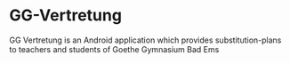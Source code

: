 # GG-Vertretung
GG Vertretung is an Android application which provides substitution-plans to teachers and students of Goethe Gymnasium Bad Ems
